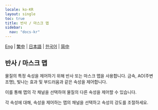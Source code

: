 ```yaml
---
locale: ko-KR
layout: single
toc: true
title: 반사 / 마스크 맵
sidebar:
  nav: "docs-kr"
---
```

[Eng](/dancexr/features/specular_map) | [繁中](/tw/dancexr/features/specular_map) | [日本語](/jp/dancexr/features/specular_map) | [한국어](/kr/dancexr/features/specular_map) | [简中](/zh/dancexr/features/specular_map)

## 반사 / 마스크 맵
물질의 특정 속성을 제어하기 위해 반사 또는 마스크 맵을 사용합니다. 금속, AO(주변 조명), 빛나는 효과 및 부드러움과 같은 속성을 제어합니다.

이를 통해 맵의 각 채널을 선택하여 물질의 다른 속성을 제어할 수 있습니다.

각 속성에 대해, 속성을 제어하는 맵의 채널을 선택하고 속성의 강도를 조절하세요.